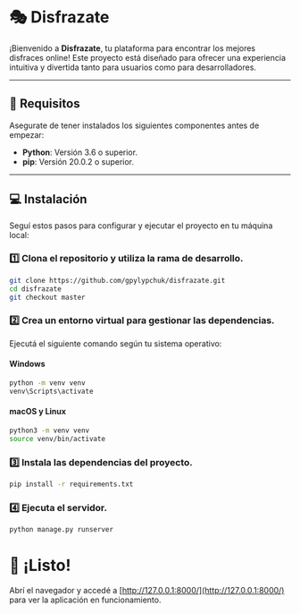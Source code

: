 # 🎭 **Disfrazate**

¡Bienvenido a **Disfrazate**, tu plataforma para encontrar los mejores disfraces online! Este proyecto está diseñado para ofrecer una experiencia intuitiva y divertida tanto para usuarios como para desarrolladores.

---

## 📝 **Requisitos**
Asegurate de tener instalados los siguientes componentes antes de empezar:

- **Python**: Versión 3.6 o superior.
- **pip**: Versión 20.0.2 o superior.

---

## 💻 **Instalación**

Seguí estos pasos para configurar y ejecutar el proyecto en tu máquina local:

### 1️⃣ Clona el repositorio y utiliza la rama de desarrollo.
```bash
git clone https://github.com/gpylypchuk/disfrazate.git
cd disfrazate
git checkout master
```

### 2️⃣ Crea un entorno virtual para gestionar las dependencias.
Ejecutá el siguiente comando según tu sistema operativo:

#### Windows
```bash
python -m venv venv
venv\Scripts\activate
```

#### macOS y Linux
```bash
python3 -m venv venv
source venv/bin/activate
```

### 3️⃣ Instala las dependencias del proyecto.
```bash
pip install -r requirements.txt
```

### 4️⃣ Ejecuta el servidor.
```bash
python manage.py runserver
```

# 🚀 **¡Listo!**
Abrí el navegador y accedé a [http://127.0.0.1:8000/](http://127.0.0.1:8000/) para ver la aplicación en funcionamiento.

